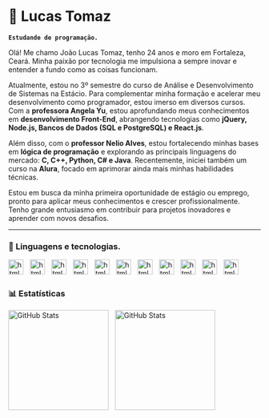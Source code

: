 # 🔹 Lucas Tomaz

**`Estudande de programação.`**

Olá! Me chamo João Lucas Tomaz, tenho 24 anos e moro em Fortaleza, Ceará. Minha paixão por tecnologia me impulsiona a sempre inovar e entender a fundo como as coisas funcionam.

Atualmente, estou no 3º semestre do curso de Análise e Desenvolvimento de Sistemas na Estácio. Para complementar minha formação e acelerar meu desenvolvimento como programador, estou imerso em diversos cursos. Com a **professora Angela Yu**, estou aprofundando meus conhecimentos em **desenvolvimento Front-End**, abrangendo tecnologias como **jQuery, Node.js, Bancos de Dados (SQL e PostgreSQL) e React.js**.

Além disso, com o **professor Nelio Alves**, estou fortalecendo minhas bases em **lógica de programação** e explorando as principais linguagens do mercado: **C, C++, Python, C# e Java**. Recentemente, iniciei também um curso na **Alura**, focado em aprimorar ainda mais minhas habilidades técnicas.

Estou em busca da minha primeira oportunidade de estágio ou emprego, pronto para aplicar meus conhecimentos e crescer profissionalmente. Tenho grande entusiasmo em contribuir para projetos inovadores e aprender com novos desafios.

---

### 👾 Linguagens e tecnologias.


<img
    align="left"
    alt="html"
    tittle="html"
    width="30px"
    style="padding-right: 10px;"
    src="https://cdn.jsdelivr.net/gh/devicons/devicon@latest/icons/html5/html5-original.svg"
/>


<img 
    align="left"
    alt="html"
    tittle="html"
    width="30px"
    style="padding-right: 10px;"
    src="https://cdn.jsdelivr.net/gh/devicons/devicon@latest/icons/css3/css3-original.svg"
/>

<img 
    align="left"
    alt="html"
    tittle="html"
    width="30px"
    style="padding-right: 10px;"
    src="https://cdn.jsdelivr.net/gh/devicons/devicon@latest/icons/javascript/javascript-plain.svg"
/>

<img 
    align="left"
    alt="html"
    tittle="html"
    width="30px"
    style="padding-right: 10px;"
    src="https://cdn.jsdelivr.net/gh/devicons/devicon@latest/icons/java/java-original.svg"
/>

<img 
    align="left"
    alt="html"
    tittle="html"
    width="30px"
    style="padding-right: 10px;"
    src="https://cdn.jsdelivr.net/gh/devicons/devicon@latest/icons/figma/figma-original.svg"
/>

<img 
    align="left"
    alt="html"
    tittle="html"
    width="30px"
    style="padding-right: 10px;"
    src="https://cdn.jsdelivr.net/gh/devicons/devicon@latest/icons/git/git-original.svg"
/>

<img 
    align="left"
    alt="html"
    tittle="html"
    width="30px"
    style="padding-right: 10px;"
    src="https://cdn.jsdelivr.net/gh/devicons/devicon@latest/icons/nodejs/nodejs-original-wordmark.svg"
/>

<img 
    align="left"
    alt="html"
    tittle="html"
    width="30px"
    style="padding-right: 10px;"
    src="https://cdn.jsdelivr.net/gh/devicons/devicon@latest/icons/postgresql/postgresql-original.svg"
/>

<img 
    align="left"
    alt="html"
    tittle="html"
    width="30px"
    style="padding-right: 10px;"
    src="https://cdn.jsdelivr.net/gh/devicons/devicon@latest/icons/python/python-original.svg"
/>

<img 
    align="left"
    alt="html"
    tittle="html"
    width="30px"
    style="padding-right: 10px;"
    src="https://cdn.jsdelivr.net/gh/devicons/devicon@latest/icons/react/react-original.svg"
/>

<img 
    align="left"
    alt="html"
    tittle="html"
    width="30px"
    style="padding-right: 10px;"
    src="https://cdn.jsdelivr.net/gh/devicons/devicon@latest/icons/react/react-original.svg"
/>

<br/>
<br/>

### 📊 Estatísticas

<img
        align="left"
        alt="GitHub Stats"
        height="200"
        style="padding-right: 10px;"
        src="https://github-readme-stats.vercel.app/api?username=Lukazz69&show_icons=true&theme=dracula&include_all_commits=true&locale=pt-br"
/>
<img
        align="left"
        alt="GitHub Stats"
        height="200"
        style="padding-right: 10px;"
        src="https://github-readme-stats.vercel.app/api/top-langs/?username=lukazz69&theme=dracula&custom_title=Tecnologias&langs_count=7"
    />
